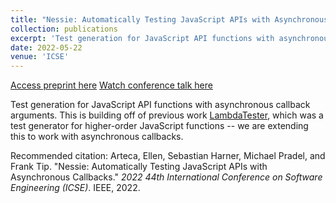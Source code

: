 ```yaml
---
title: "Nessie: Automatically Testing JavaScript APIs with Asynchronous Callbacks"
collection: publications
excerpt: 'Test generation for JavaScript API functions with asynchronous callback arguments. [talk included]'
date: 2022-05-22
venue: 'ICSE'
---
```


<a href='http://emarteca.github.io/files/icse22.pdf'>Access preprint here</a>
<a href='https://www.youtube.com/watch?v=WGXYa4u9X2c'>Watch conference talk here</a>

Test generation for JavaScript API functions with asynchronous callback arguments.
This is building off of previous work [LambdaTester](https://dl.acm.org/doi/pdf/10.1145/3276531), which was a test generator for higher-order JavaScript functions -- we are extending this to work with asynchronous callbacks.

Recommended citation: Arteca, Ellen, Sebastian Harner, Michael Pradel, and Frank Tip. "Nessie: Automatically Testing JavaScript APIs with Asynchronous Callbacks." <i>2022 44th International Conference on Software Engineering (ICSE)</i>. IEEE, 2022.